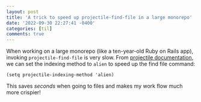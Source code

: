 ```yaml
---
layout: post
title: 'A trick to speed up projectile-find-file in a large monorepo'
date: '2022-09-30 22:27:41 -0400'
categories: [til]
comments: true
---
```


When working on a large monorepo (like a ten-year-old Ruby on Rails app), invoking `projectile-find-file` is very slow. From [projectile documentation](https://docs.projectile.mx/projectile/configuration.html#alien-indexing), we can set the indexing method to `alien` to speed up the find file command:

```elisp
(setq projectile-indexing-method 'alien)
```

This saves _seconds_ when going to files and makes my work flow much more crispier!
